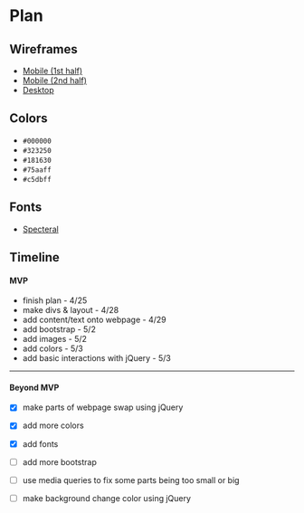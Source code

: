 # Plan

## Wireframes

* [Mobile (1st half)](wireframes/mobile-wireframe-1.png)
* [Mobile (2nd half)](wireframes/mobile-wireframe-2.png)
* [Desktop](wireframes/computer-wireframe.png)

## Colors

* `#000000` <!-- black -->
* `#323250` <!-- blue (background 1) -->
* `#181630` <!-- dark blue (background 2) -->
* `#75aaff` <!-- another blue (section background) -->
* `#c5dbff` <!-- light blue (text background) -->
## Fonts

* [Specteral](https://fonts.google.com/specimen/Spectral?query=Spectral) <!-- main font -->
<!-- * [Fraunces](https://fonts.google.com/specimen/Fraunces/tester) secondary font -->

## Timeline

#### MVP

<!-- * Task/Timeline -->
* finish plan - 4/25
* make divs & layout - 4/28
* add content/text onto webpage - 4/29
* add bootstrap - 5/2
* add images - 5/2
* add colors - 5/3
* add basic interactions with jQuery - 5/3

---

#### Beyond MVP

* [x] make parts of webpage swap using jQuery
* [x] add more colors
* [x] add fonts
* [ ] add more bootstrap
* [ ] use media queries to fix some parts being too small or big
* [ ] make background change color using jQuery










<!-- DO NOT USE THIS YET

| Name | Glows | Grows |
| -------- | ------- | ------- |
|   |   |
|   |   |
|   |   |
|   |   |
|   |   |
|   |   |

-->
